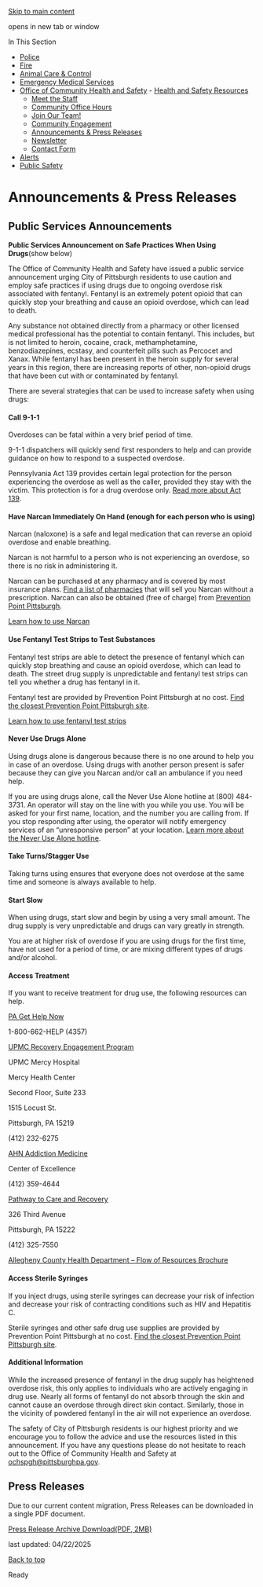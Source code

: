 [Skip to main content](https://www.pittsburghpa.gov/Safety/Office-of-Community-Health-and-Safety/Announcements-Press-Releases#main-content)

opens in new tab or window

In This Section

- [Police](https://www.pittsburghpa.gov/Safety/Police)
- [Fire](https://www.pittsburghpa.gov/Safety/Fire)
- [Animal Care & Control](https://www.pittsburghpa.gov/Safety/Animal-Care-Control)
- [Emergency Medical Services](https://www.pittsburghpa.gov/Safety/Emergency-Medical-Services)
- [Office of Community Health and Safety](https://www.pittsburghpa.gov/Safety/Office-of-Community-Health-and-Safety)  - [Health and Safety Resources](https://www.pittsburghpa.gov/Safety/Office-of-Community-Health-and-Safety/Health-and-Safety-Resources)
  - [Meet the Staff](https://www.pittsburghpa.gov/Safety/Office-of-Community-Health-and-Safety/Meet-the-Staff)
  - [Community Office Hours](https://www.pittsburghpa.gov/Safety/Office-of-Community-Health-and-Safety/Community-Office-Hours)
  - [Join Our Team!](https://www.pittsburghpa.gov/Safety/Office-of-Community-Health-and-Safety/Join-Our-Team)
  - [Community Engagement](https://www.pittsburghpa.gov/Safety/Office-of-Community-Health-and-Safety/Community-Engagement)
  - [Announcements & Press Releases](https://www.pittsburghpa.gov/Safety/Office-of-Community-Health-and-Safety/Announcements-Press-Releases)
  - [Newsletter](https://www.pittsburghpa.gov/Safety/Office-of-Community-Health-and-Safety/Newsletter)
  - [Contact Form](https://www.pittsburghpa.gov/Safety/Office-of-Community-Health-and-Safety/Contact-Form)
- [Alerts](https://www.pittsburghpa.gov/Safety/Alerts)
- [Public Safety](https://www.pittsburghpa.gov/Safety/Public-Safety)

# Announcements & Press Releases

## Public Services Announcements

**Public Services Announcement on Safe Practices When Using Drugs**(show below)

The Office of Community Health and Safety have issued a public service announcement urging City of Pittsburgh residents to use caution and employ safe practices if using drugs due to ongoing overdose risk associated with fentanyl. Fentanyl is an extremely potent opioid that can quickly stop your breathing and cause an opioid overdose, which can lead to death.

Any substance not obtained directly from a pharmacy or other licensed medical professional has the potential to contain fentanyl. This includes, but is not limited to heroin, cocaine, crack, methamphetamine, benzodiazepines, ecstasy, and counterfeit pills such as Percocet and Xanax. While fentanyl has been present in the heroin supply for several years in this region, there are increasing reports of other, non-opioid drugs that have been cut with or contaminated by fentanyl.

There are several strategies that can be used to increase safety when using drugs:

#### Call 9-1-1

Overdoses can be fatal within a very brief period of time.

9-1-1 dispatchers will quickly send first responders to help and can provide guidance on how to respond to a suspected overdose.

Pennsylvania Act 139 provides certain legal protection for the person experiencing the overdose as well as the caller, provided they stay with the victim. This protection is for a drug overdose only. [Read more about Act 139](https://www.ddap.pa.gov/overdose/Pages/Naloxone_Reversal.aspx#:~:text=Act%20139%20is%20a%20law,individuals%20experiencing%20an%20opioid%20overdose.).

#### Have Narcan Immediately On Hand (enough for each person who is using)

Narcan (naloxone) is a safe and legal medication that can reverse an opioid overdose and enable breathing.

Narcan is not harmful to a person who is not experiencing an overdose, so there is no risk in administering it.

Narcan can be purchased at any pharmacy and is covered by most insurance plans. [Find a list of pharmacies](https://www.overdosefreepa.org/find-local-resources/find-naloxone/) that will sell you Narcan without a prescription. Narcan can also be obtained (free of charge) from [Prevention Point Pittsburgh](https://www.pppgh.org/#Supplies).

[Learn how to use Narcan](https://www.youtube.com/watch?v=WkWXX5DPmpg)

#### Use Fentanyl Test Strips to Test Substances

Fentanyl test strips are able to detect the presence of fentanyl which can quickly stop breathing and cause an opioid overdose, which can lead to death. The street drug supply is unpredictable and fentanyl test strips can tell you whether a drug has fentanyl in it.

Fentanyl test are provided by Prevention Point Pittsburgh at no cost. [Find the closest Prevention Point Pittsburgh site](https://www.pppgh.org/#Find-A-Location).

[Learn how to use fentanyl test strips](https://www.youtube.com/watch?v=o0n6-MCrex8)

#### Never Use Drugs Alone

Using drugs alone is dangerous because there is no one around to help you in case of an overdose. Using drugs with another person present is safer because they can give you Narcan and/or call an ambulance if you need help.

If you are using drugs alone, call the Never Use Alone hotline at (800) 484-3731. An operator will stay on the line with you while you use. You will be asked for your first name, location, and the number you are calling from. If you stop responding after using, the operator will notify emergency services of an “unresponsive person” at your location. [Learn more about the Never Use Alone hotline](https://neverusealone.com/).

#### Take Turns/Stagger Use

Taking turns using ensures that everyone does not overdose at the same time and someone is always available to help.

#### Start Slow

When using drugs, start slow and begin by using a very small amount. The drug supply is very unpredictable and drugs can vary greatly in strength.

You are at higher risk of overdose if you are using drugs for the first time, have not used for a period of time, or are mixing different types of drugs and/or alcohol.

#### Access Treatment

If you want to receive treatment for drug use, the following resources can help.

[PA Get Help Now](https://apps.ddap.pa.gov/gethelpnow/)

1-800-662-HELP (4357)

[UPMC Recovery Engagement Program](https://www.upmc.com/services/internal-medicine/opioid-recovery)

UPMC Mercy Hospital

Mercy Health Center

Second Floor, Suite 233

1515 Locust St.

Pittsburgh, PA 15219

(412) 232-6275

[AHN Addiction Medicine](https://www.ahn.org/services/medicine/center-for-inclusion-health/center-for-recovery-medicine)

Center of Excellence

(412) 359-4644

[Pathway to Care and Recovery](https://pathwaytocareandrecovery.com/)

326 Third Avenue

Pittsburgh, PA 15222

(412) 325-7550

[Allegheny County Health Department – Flow of Resources Brochure](https://www.alleghenycounty.us/uploadedFiles/Allegheny_Home/Health_Department/Programs/Special_Initiatives/Overdose_Prevention/Opioids-Flow-of-Resources-Bro.pdf)

#### Access Sterile Syringes

If you inject drugs, using sterile syringes can decrease your risk of infection and decrease your risk of contracting conditions such as HIV and Hepatitis C.

Sterile syringes and other safe drug use supplies are provided by Prevention Point Pittsburgh at no cost. [Find the closest Prevention Point Pittsburgh site](https://www.pppgh.org/#Find-A-Location).

#### Additional Information

While the increased presence of fentanyl in the drug supply has heightened overdose risk, this only applies to individuals who are actively engaging in drug use. Nearly all forms of fentanyl do not absorb through the skin and cannot cause an overdose through direct skin contact. Similarly, those in the vicinity of powdered fentanyl in the air will not experience an overdose.

The safety of City of Pittsburgh residents is our highest priority and we encourage you to follow the advice and use the resources listed in this announcement. If you have any questions please do not hesitate to reach out to the Office of Community Health and Safety at [ochspgh@pittsburghpa.gov](mailto:ochspgh@pittsburghpa.gov).

## Press Releases

Due to our current content migration, Press Releases can be downloaded in a single PDF document.

[Press Release Archive Download(PDF, 2MB)](https://www.pittsburghpa.gov/files/assets/city/v/1/ochamps/documents/ochs_press-releases_master.pdf)

last updated: 04/22/2025

[Back to top](https://www.pittsburghpa.gov/Safety/Office-of-Community-Health-and-Safety/Announcements-Press-Releases#body-top)

Ready

